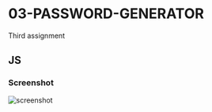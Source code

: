 # 03-PASSWORD-GENERATOR
Third assignment

## JS

### Screenshot

![screenshot](C:/Users/lynds/code/homework/02-ADVANCED-CSS-PORTFOLIO/assets/screencapture-file-C-Users-lynds-code-homework-03-PASSWORD-GENERATOR-index-html-2021-03-05-13_22_12.png)
